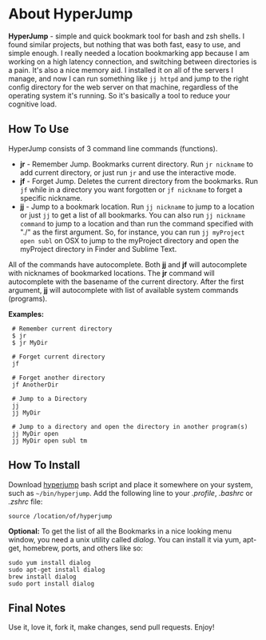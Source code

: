 # About HyperJump
__HyperJump__ - simple and quick bookmark tool for bash and zsh shells. I found similar projects, but nothing that was both fast, easy to use, and simple enough. I really needed a location bookmarking app because I am working on a high latency connection, and switching between directories is a pain. It's also a nice memory aid. I installed it on all of the servers I manage, and now I can run something like ``jj httpd`` and jump to the right config directory for the web server on that machine, regardless of the operating system it's running. So it's basically a tool to reduce your cognitive load.

## How To Use
HyperJump consists of 3 command line commands (functions).

* __jr__ - Remember Jump. Bookmarks current directory. Run ``jr nickname`` to add current directory, or just run ``jr`` and use the interactive mode.
* __jf__ - Forget Jump. Deletes the current directory from the bookmarks. Run ``jf`` while in a directory you want forgotten or ``jf nickname`` to forget a specific nickname.
* __jj__ - Jump to a bookmark location. Run ``jj nickname`` to jump to a location or just ``jj`` to get a list of all bookmarks. You can also run ``jj nickname command`` to jump to a location and than run the command specified with "./" as the first argument. So, for instance, you can run ``jj myProject open subl`` on OSX to jump to the myProject directory and open the myProject directory in Finder and Sublime Text.

All of the commands have autocomplete. Both __jj__ and __jf__ will autocomplete with nicknames of bookmarked locations. The __jr__ command will autocomplete with the basename of the current directory. After the first argument, __jj__ will autocomplete with list of available system commands (programs).

**Examples:**

```
 # Remember current directory
 $ jr
 $ jr MyDir

 # Forget current directory
 jf

 # Forget another directory
 jf AnotherDir

 # Jump to a Directory
 jj
 jj MyDir
 
 # Jump to a directory and open the directory in another program(s)
 jj MyDir open
 jj MyDir open subl tm 
```

## How To Install

Download [hyperjump](https://github.com/x0054/hyperjump/raw/master/hyperjump) bash script and place it somewhere on your system, such as ``~/bin/hyperjump``. Add the following line to your _.profile_, _.bashrc_ or _.zshrc_ file:
```
source /location/of/hyperjump
```

**Optional:** To get the list of all the Bookmarks in a nice looking menu window, you need a unix utility called _dialog_. You can install it via yum, apt-get, homebrew, ports, and others like so:

```
sudo yum install dialog
sudo apt-get install dialog
brew install dialog
sudo port install dialog
```

## Final Notes
Use it, love it, fork it, make changes, send pull requests. Enjoy!
